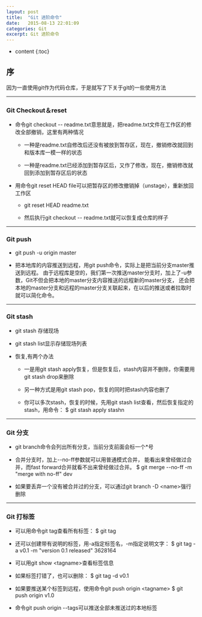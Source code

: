 ```yaml
---
layout: post
title:  "Git 进阶命令"
date:   2015-08-13 22:01:09
categories: Git
excerpt: Git 进阶命令
---
```


* content
{:toc}


## 序

因为一直使用git作为代码仓库，于是就写了下关于git的一些使用方法

---

### Git Checkout＆reset

 * 命令git checkout -- readme.txt意思就是，把readme.txt文件在工作区的修改全部撤销，这里有两种情况

   * 一种是readme.txt自修改后还没有被放到暂存区，现在，撤销修改就回到和版本库一模一样的状态

   * 一种是readme.txt已经添加到暂存区后，又作了修改，现在，撤销修改就回到添加到暂存区后的状态

 * 用命令git reset HEAD file可以把暂存区的修改撤销掉（unstage），重新放回工作区

   * git reset HEAD readme.txt

   * 然后执行git checkout -- readme.txt就可以恢复成仓库的样子

---

### Git push

 * git push -u origin master

 * 把本地库的内容推送到远程，用git push命令，实际上是把当前分支master推送到远程。
由于远程库是空的，我们第一次推送master分支时，加上了-u参数，Git不但会把本地的master分支内容推送的远程新的master分支，
还会把本地的master分支和远程的master分支关联起来，在以后的推送或者拉取时就可以简化命令。

---

### Git stash

 * git stash 存储现场

 * git stash list显示存储现场列表

 * 恢复,有两个办法

   * 一是用git stash apply恢复，但是恢复后，stash内容并不删除，你需要用git stash drop来删除

   * 另一种方式是用git stash pop，恢复的同时把stash内容也删了

   * 你可以多次stash，恢复的时候，先用git stash list查看，然后恢复指定的stash，用命令：
$ git stash apply stashn

---

### Git 分支

 * git branch命令会列出所有分支，当前分支前面会标一个*号

 * 合并分支时，加上--no-ff参数就可以用普通模式合并，
能看出来曾经做过合并，而fast forward合并就看不出来曾经做过合并。
    $ git merge --no-ff -m "merge with no-ff" dev

 * 如果要丢弃一个没有被合并过的分支，可以通过git branch -D \<name\>强行删除

---

### Git 打标签

 * 可以用命令git tag查看所有标签：
$ git tag

 * 还可以创建带有说明的标签，用-a指定标签名，-m指定说明文字：
$ git tag -a v0.1 -m "version 0.1 released" 3628164

 * 可以用git show \<tagname\>查看标签信息

 * 如果标签打错了，也可以删除：
$ git tag -d v0.1

 * 如果要推送某个标签到远程，使用命令git push origin \<tagname\>
$ git push origin v1.0

 * 命令git push origin --tags可以推送全部未推送过的本地标签